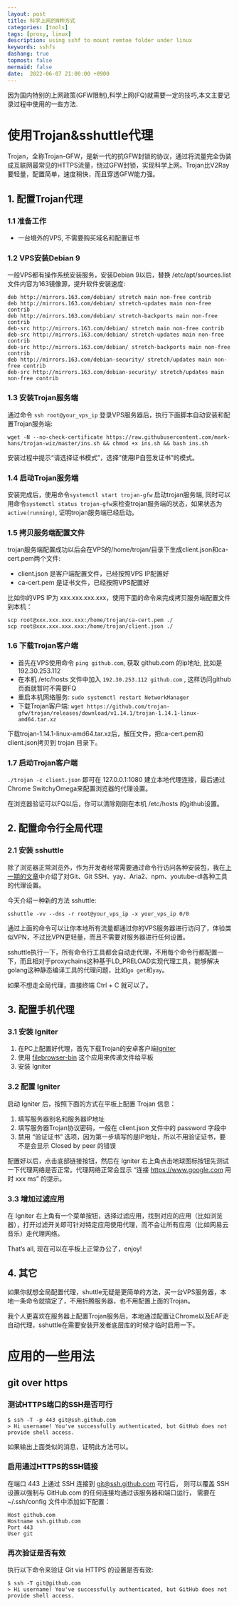 ```yaml
---
layout: post
title: 科学上网的N种方式
categories: [tools]
tags: [proxy, linux]
description: using sshf to mount remtoe folder under linux
keywords: sshfs
dashang: true
topmost: false
mermaid: false
date:  2022-06-07 21:00:00 +0900
---
```


因为国内特别的上网政策(GFW限制),科学上网(FQ)就需要一定的技巧,本文主要记录过程中使用的一些方法.
<!-- more -->

# 使用Trojan&sshuttle代理

Trojan，全称Trojan-GFW，是新一代的抗GFW封锁的协议，通过将流量完全伪装成互联网最常见的HTTPS流量，绕过GFW封锁，实现科学上网。Trojan比V2Ray要轻量，配置简单，速度稍快，而且穿透GFW能力强。

## 1. 配置Trojan代理

### 1.1 准备工作

- 一台境外的VPS, 不需要购买域名和配置证书

### 1.2 VPS安装Debian 9

一般VPS都有操作系统安装服务，安装Debian 9以后，替换 /etc/apt/sources.list 文件内容为163镜像源，提升软件安装速度:

```
deb http://mirrors.163.com/debian/ stretch main non-free contrib
deb http://mirrors.163.com/debian/ stretch-updates main non-free contrib
deb http://mirrors.163.com/debian/ stretch-backports main non-free contrib
deb-src http://mirrors.163.com/debian/ stretch main non-free contrib
deb-src http://mirrors.163.com/debian/ stretch-updates main non-free contrib
deb-src http://mirrors.163.com/debian/ stretch-backports main non-free contrib
deb http://mirrors.163.com/debian-security/ stretch/updates main non-free contrib
deb-src http://mirrors.163.com/debian-security/ stretch/updates main non-free contrib
```

### 1.3 安装Trojan服务端

通过命令 `ssh root@your_vps_ip` 登录VPS服务器后，执行下面脚本自动安装和配置Trojan服务端:

```
wget -N --no-check-certificate https://raw.githubusercontent.com/mark-hans/trojan-wiz/master/ins.sh && chmod +x ins.sh && bash ins.sh
```

安装过程中提示“请选择证书模式”，选择”使用IP自签发证书”的模式。

### 1.4 启动Trojan服务端

安装完成后，使用命令`systemctl start trojan-gfw` 启动trojan服务端, 同时可以用命令`systemctl status trojan-gfw`来检查trojan服务端的状态，如果状态为`active(running)`, 证明trojan服务端已经启动。

### 1.5 拷贝服务端配置文件

trojan服务端配置成功以后会在VPS的/home/trojan/目录下生成client.json和ca-cert.pem两个文件:

- client.json 是客户端配置文件，已经按照VPS IP配置好
- ca-cert.pem 是证书文件，已经按照VPS配置好

比如你的VPS IP为 xxx.xxx.xxx.xxx，使用下面的命令来完成拷贝服务端配置文件到本机：

```
scp root@xxx.xxx.xxx.xxx:/home/trojan/ca-cert.pem ./
scp root@xxx.xxx.xxx.xxx:/home/trojan/client.json ./
```

### 1.6 下载Trojan客户端

- 首先在VPS使用命令 `ping github.com`, 获取 github.com 的ip地址, 比如是 192.30.253.112
- 在本机 /etc/hosts 文件中加入 `192.30.253.112 github.com` , 这样访问github页面就暂时不需要FQ
- 重启本机网络服务: `sudo systemctl restart NetworkManager`
- 下载Trojan客户端: `wget https://github.com/trojan-gfw/trojan/releases/download/v1.14.1/trojan-1.14.1-linux-amd64.tar.xz`

下载trojan-1.14.1-linux-amd64.tar.xz后，解压文件，把ca-cert.pem和client.json拷贝到 trojan 目录下。

### 1.7 启动Trojan客户端

`./trojan -c client.json` 即可在 127.0.0.1:1080 建立本地代理连接，最后通过Chrome SwitchyOmega来配置浏览器的代理设置。

在浏览器验证可以FQ以后，你可以清除刚刚在本机 /etc/hosts 的github设置。

## 2. 配置命令行全局代理

### 2.1 安装 sshuttle

除了浏览器正常浏览外，作为开发者经常需要通过命令行访问各种安装包，我在[上一期的文章](https://manateelazycat.github.io/proxy/2020/03/17/best-proxy.html)中介绍了对Git、Git SSH、yay、Aria2、npm、youtube-dl各种工具的代理设置。

今天介绍一种新的方法 sshuttle:

```
sshuttle -vv --dns -r root@your_vps_ip -x your_vps_ip 0/0
```

通过上面的命令可以让你本地所有流量都通过你的VPS服务器进行访问了，体验类似VPN，不过比VPN更轻量，而且不需要对服务器进行任何设置。

sshuttle执行一下，所有命令行工具都会自动走代理，不用每个命令行都配置一下，而且相对于proxychains这种基于LD_PRELOAD实现代理工具，能够解决golang这种静态编译工具的代理问题，比如`go get`和`yay`。

如果不想走全局代理，直接终端 Ctrl + C 就可以了。

## 3. 配置手机代理

### 3.1 安装 Igniter

1. 在PC上配置好代理，首先下载Trojan的安卓客户端[Igniter](https://github.com/trojan-gfw/igniter/releases)
2. 使用 [filebrowser-bin](https://github.com/filebrowser/filebrowser) 这个应用来传递文件给平板
3. 安装 Igniter

### 3.2 配置 Igniter

启动 Igniter 后，按照下面的方式在平板上配置 Trojan 信息：

1. 填写服务器别名和服务器IP地址
2. 填写服务器Trojan协议密码，一般在 client.json 文件中的 password 字段中
3. 禁用 “验证证书” 选项，因为第一步填写的是IP地址，所以不用验证证书，要不是会显示 Closed by peer 的错误

配置好以后，点击底部链接按钮，然后在 Igniter 右上角点击地球图标按钮先测试一下代理网络是否正常。代理网络正常会显示 “连接 https://www.google.com 用时 xxx ms” 的提示。

### 3.3 增加过滤应用

在 Igniter 右上角有一个菜单按钮，选择过滤应用，找到对应的应用（比如浏览器），打开过滤开关即可针对特定应用使用代理，而不会让所有应用（比如网易云音乐）走代理网络。

That’s all, 现在可以在平板上正常办公了，enjoy!

## 4. 其它

如果你就想全局配置代理，shuttle无疑是更简单的方法，买一台VPS服务器，本地一条命令就搞定了，不用折腾服务器，也不用配置上面的Trojan。

我个人更喜欢在服务器上配置Trojan服务后，本地通过配置让Chrome以及EAF走自动代理，sshuttle在需要安装开发者底层库的时候才临时启用一下。



# 应用的一些用法

## git over https

### 测试HTTPS端口的SSH是否可行

```
$ ssh -T -p 443 git@ssh.github.com
> Hi username! You've successfully authenticated, but GitHub does not provide shell access.
```

如果输出上面类似的消息，证明此方法可以。

### 启用通过HTTPS的SSH链接

在端口 443 上通过 SSH 连接到 git@ssh.github.com 可行后， 则可以覆盖 SSH 设置以强制与 GitHub.com 的任何连接均通过该服务器和端口运行， 需要在 ~/.ssh/config 文件中添加如下配置：

```
Host github.com
Hostname ssh.github.com
Port 443
User git
```

### 再次验证是否有效

执行以下命令来验证 Git via HTTPS 的设置是否有效:

```
$ ssh -T git@github.com
> Hi username! You've successfully authenticated, but GitHub does not provide shell access.
```
